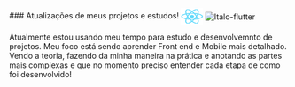 <div style="display: inline_block">
  ### Atualizações de meus projetos e estudos!  
  <img align="center" alt="Italo-React" height="30" width="40" src="https://raw.githubusercontent.com/devicons/devicon/master/icons/react/react-original.svg">
  <img align="center" alt="Italo-flutter" height="30" width="40" src="https://cdn.jsdelivr.net/gh/devicons/devicon/icons/flutter/flutter-original.svg">
</div>

Atualmente estou usando meu tempo para estudo e desenvolvemnto de projetos. Meu foco está sendo aprender Front end e Mobile mais detalhado. Vendo a teoria, fazendo da minha maneira na prática e anotando as partes mais complexas e que no momento preciso entender cada etapa de como foi desenvolvido!
